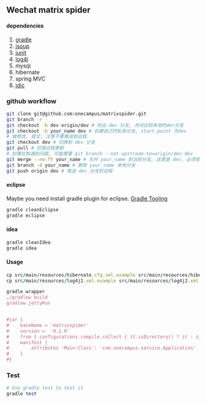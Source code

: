 ## Wechat matrix spider

#### dependencies

1. [gradle](http://www.gradle.org/)
2. [jsoup](http://jsoup.org/)
3. [junit](http://junit.org/)
4. [log4j](http://logging.apache.org/log4j/2.x/index.html)
5. mysql
6. hibernate
7. spring MVC
8. [jdic](https://java.net/projects/jdic/)

### github workflow

```bash
git clone git@github.com:onecampus/matrixspider.git
git branch -r
git checkout -b dev origin/dev # 检出 dev 分支, 并对应到本地的dev分支
git checkout -b your_name dev # 创建自己的私有分支, start_point 为dev
# 做修改, 提交, 注意不要推送到远程
git checkout dev # 切换到 dev 分支
git pull # 拉取远程更新
# 如果拉取遇到问题, 可能需要 git branch --set-upstream-to=origin/dev dev
git merge --no-ff your_name # 合并 your_name 到当前分支, 这里是 dev, 必须使用 --no-ff
git branch -d your_name # 删除 your_name 本地分支
git push origin dev # 推送 dev 分支到远程
```

#### eclipse
Maybe you need install gradle plugin for eclipse. [Gradle Tooling](https://github.com/spring-projects/eclipse-integration-gradle#installing-gradle-tooling-from-update-site)

```ruby
gradle cleanEclipse
gradle eclipse
```

#### idea

```ruby
gradle cleanIdea
gradle idea
```

#### Usage

```ruby
cp src/main/resources/hibernate.cfg.xml.example src/main/resources/hibernate.cfg.xml
cp src/main/resources/log4j2.xml.example src/main/resources/log4j2.xml

gradle wrapper
./gradlew build
gradlew jettyRun


#jar {
#    baseName = 'matrixspider'
#    version =  '0.1.0'
#    from { configurations.compile.collect { it.isDirectory() ? it : zipTree(it) } }
#    manifest {
#        attributes 'Main-Class': 'com.onecampus.service.Application'
#    }
#}
```

### Test

```ruby
# Use gradle test to test it
gradle test
```
